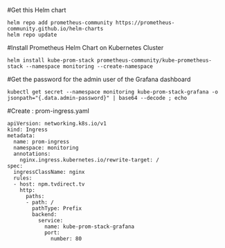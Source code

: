 #Get this Helm chart

    helm repo add prometheus-community https://prometheus-community.github.io/helm-charts
    helm repo update

#Install Prometheus Helm Chart on Kubernetes Cluster  

    helm install kube-prom-stack prometheus-community/kube-prometheus-stack --namespace monitoring --create-namespace

#Get the password for the admin user of the Grafana dashboard

    kubectl get secret --namespace monitoring kube-prom-stack-grafana -o jsonpath="{.data.admin-password}" | base64 --decode ; echo

#Create : prom-ingress.yaml

    apiVersion: networking.k8s.io/v1
    kind: Ingress
    metadata:
      name: prom-ingress
      namespace: monitoring
      annotations:
        nginx.ingress.kubernetes.io/rewrite-target: /
    spec:
      ingressClassName: nginx
      rules:
      - host: npm.tvdirect.tv
        http:
          paths:
          - path: /
            pathType: Prefix
            backend:
              service:
                name: kube-prom-stack-grafana
                port:
                  number: 80
